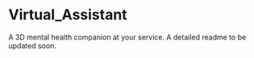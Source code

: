 # Virtual_Assistant
A 3D mental health companion at your service.
A detailed readme to be updated soon.
